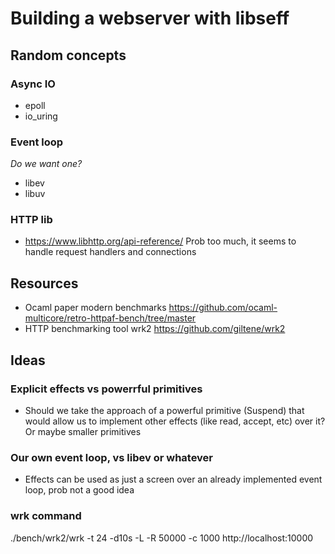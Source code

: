 # Building a webserver with libseff

## Random concepts

### Async IO
- epoll
- io_uring

### Event loop
_Do we want one?_
- libev
- libuv

### HTTP lib
- https://www.libhttp.org/api-reference/
  Prob too much, it seems to handle request handlers and connections

## Resources
- Ocaml paper modern benchmarks
  https://github.com/ocaml-multicore/retro-httpaf-bench/tree/master
- HTTP benchmarking tool wrk2
  https://github.com/giltene/wrk2

## Ideas

### Explicit effects vs powerrful primitives

- Should we take the approach of a powerful primitive (Suspend) that would allow us to implement other effects (like read, accept, etc) over it? Or maybe smaller primitives

### Our own event loop, vs libev or whatever
- Effects can be used as just a screen over an already implemented event loop, prob not a good idea


### wrk command
./bench/wrk2/wrk -t 24 -d10s -L -R 50000 -c 1000 http://localhost:10000